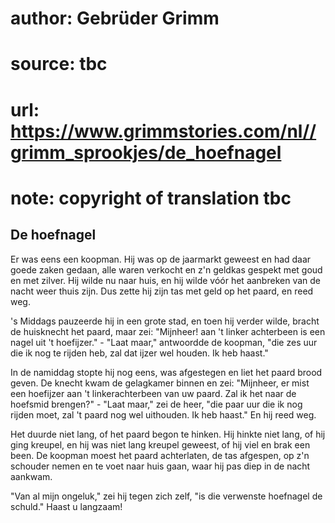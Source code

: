 # author: Gebrüder Grimm
# source: tbc
# url: https://www.grimmstories.com/nl//grimm_sprookjes/de_hoefnagel
# note: copyright of translation tbc

## De hoefnagel 

Er was eens een koopman. Hij was op de jaarmarkt geweest en had daar
goede zaken gedaan, alle waren verkocht en z'n geldkas gespekt met goud
en met zilver.
Hij wilde nu naar huis, en hij wilde vóór het aanbreken van de nacht
weer thuis zijn. Dus zette hij zijn tas met geld op het paard, en reed
weg.

's Middags pauzeerde hij in een grote stad, en toen hij verder wilde,
bracht de huisknecht het paard, maar zei: "Mijnheer! aan 't linker
achterbeen is een nagel uit 't hoefijzer." - "Laat maar," antwoordde
de koopman, "die zes uur die ik nog te rijden heb, zal dat ijzer wel
houden. Ik heb haast."

In de namiddag stopte hij nog eens, was afgestegen en liet het paard
brood geven. De knecht kwam de gelagkamer binnen en zei: "Mijnheer, er
mist een hoefijzer aan 't linkerachterbeen van uw paard. Zal ik het
naar de hoefsmid brengen?" - "Laat maar," zei de heer, "die paar uur
die ik nog rijden moet, zal 't paard nog wel uithouden. Ik heb haast."
En hij reed weg.

Het duurde niet lang, of het paard begon te hinken. Hij hinkte niet
lang, of hij ging kreupel, en hij was niet lang kreupel geweest, of hij
viel en brak een been.
De koopman moest het paard achterlaten, de tas afgespen, op z'n
schouder nemen en te voet naar huis gaan, waar hij pas diep in de nacht
aankwam.

"Van al mijn ongeluk," zei hij tegen zich zelf, "is die verwenste
hoefnagel de schuld." Haast u langzaam!
